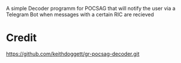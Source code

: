 A simple Decoder programm for POCSAG that will notify the user via a Telegram Bot when messages with a certain RIC are recieved

# Credit
https://github.com/keithdoggett/gr-pocsag-decoder.git